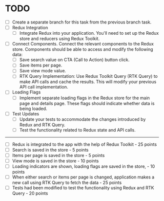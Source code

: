 # TODO

- [ ] Create a separate branch for this task from the previous branch task.
- [ ] Redux Integration
  - [ ] Integrate Redux into your application. You'll need to set up the Redux store and reducers using Redux Toolkit.
- [ ] Connect Components. Connect the relevant components to the Redux store. Components should be able to access and modify the following data:
  - [ ] Save search value on CTA (Call to Action) button click.
  - [ ] Save items per page.
  - [ ] Save view mode value.
  - [ ] RTK Query Implementation: Use Redux Toolkit Query (RTK Query) to make API calls and cache the results. This will modify your previous API call implementation.
- [ ] Loading Flags
  - [ ] Implement separate loading flags in the Redux store for the main page and details page. These flags should indicate whether data is being loaded.
- [ ] Test Updates
  - [ ] Update your tests to accommodate the changes introduced by Redux and RTK Query.
  - [ ] Test the functionality related to Redux state and API calls.

---

- [ ] Redux is integrated to the app with the help of Redux Toolkit - 25 points
- [ ] Search is saved in the store - 5 points
- [ ] Items per page is saved in the store - 5 points
- [ ] View mode is saved in the store - 10 points
- [ ] Loading indicators are shown, loading flags are saved in the store, - 10 points
- [ ] When either search or items per page is changed, application makes a new call using RTK Query to fetch the data - 25 points
- [ ] Tests had been modified to test the functionality using Redux and RTK Query - 20 points
